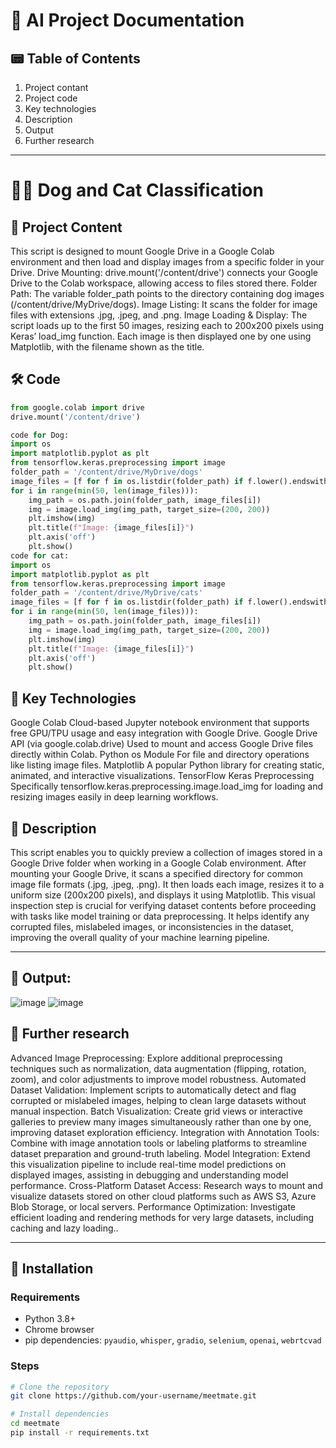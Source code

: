 # 📘 AI Project Documentation

## 📟 Table of Contents
1. Project contant
2. Project code
3. Key technologies
3. Description
4. Output 
5. Further research 
---

# 🐶🐱 Dog and Cat Classification

## 📌 Project Content
This script is designed to mount Google Drive in a Google Colab environment and then load and display images from a specific folder in your Drive.
Drive Mounting:
drive.mount('/content/drive') connects your Google Drive to the Colab workspace, allowing access to files stored there.
Folder Path:
The variable folder_path points to the directory containing dog images (/content/drive/MyDrive/dogs).
Image Listing:
It scans the folder for image files with extensions .jpg, .jpeg, and .png.
Image Loading & Display:
The script loads up to the first 50 images, resizing each to 200x200 pixels using Keras’ load_img function. Each image is then displayed one by one using Matplotlib, with the filename shown as the title.


## 🛠 Code
```python
from google.colab import drive
drive.mount('/content/drive')

code for Dog:
import os
import matplotlib.pyplot as plt
from tensorflow.keras.preprocessing import image
folder_path = '/content/drive/MyDrive/dogs'
image_files = [f for f in os.listdir(folder_path) if f.lower().endswith(('.jpg', '.jpeg', '.png'))]
for i in range(min(50, len(image_files))):
    img_path = os.path.join(folder_path, image_files[i])
    img = image.load_img(img_path, target_size=(200, 200))
    plt.imshow(img)
    plt.title(f"Image: {image_files[i]}")
    plt.axis('off')
    plt.show()
code for cat:
import os
import matplotlib.pyplot as plt
from tensorflow.keras.preprocessing import image
folder_path = '/content/drive/MyDrive/cats'
image_files = [f for f in os.listdir(folder_path) if f.lower().endswith(('.jpg', '.jpeg', '.png'))]
for i in range(min(50, len(image_files))):
    img_path = os.path.join(folder_path, image_files[i])
    img = image.load_img(img_path, target_size=(200, 200))
    plt.imshow(img)
    plt.title(f"Image: {image_files[i]}")
    plt.axis('off')
    plt.show()
```
## 🚀 Key Technologies

Google Colab
Cloud-based Jupyter notebook environment that supports free GPU/TPU usage and easy integration with Google Drive.
Google Drive API (via google.colab.drive)
Used to mount and access Google Drive files directly within Colab.
Python os Module
For file and directory operations like listing image files.
Matplotlib
A popular Python library for creating static, animated, and interactive visualizations.
TensorFlow Keras Preprocessing
Specifically tensorflow.keras.preprocessing.image.load_img for loading and resizing images easily in deep learning workflows.

## 📌 Description
This script enables you to quickly preview a collection of images stored in a Google Drive folder when working in a Google Colab environment. After mounting your Google Drive, it scans a specified directory for common image file formats (.jpg, .jpeg, .png). It then loads each image, resizes it to a uniform size (200x200 pixels), and displays it using Matplotlib.
This visual inspection step is crucial for verifying dataset contents before proceeding with tasks like model training or data preprocessing. It helps identify any corrupted files, mislabeled images, or inconsistencies in the dataset, improving the overall quality of your machine learning pipeline.

---

## 🌟 Output:
![image](https://github.com/user-attachments/assets/19436fa3-47f9-4cae-896e-3f83761b28f5)
![image](https://github.com/user-attachments/assets/599cf87f-368e-4b18-a4a2-ab6501383b07)


## 🚀 Further research
Advanced Image Preprocessing:
Explore additional preprocessing techniques such as normalization, data augmentation (flipping, rotation, zoom), and color adjustments to improve model robustness.
Automated Dataset Validation:
Implement scripts to automatically detect and flag corrupted or mislabeled images, helping to clean large datasets without manual inspection.
Batch Visualization:
Create grid views or interactive galleries to preview many images simultaneously rather than one by one, improving dataset exploration efficiency.
Integration with Annotation Tools:
Combine with image annotation tools or labeling platforms to streamline dataset preparation and ground-truth labeling.
Model Integration:
Extend this visualization pipeline to include real-time model predictions on displayed images, assisting in debugging and understanding model performance.
Cross-Platform Dataset Access:
Research ways to mount and visualize datasets stored on other cloud platforms such as AWS S3, Azure Blob Storage, or local servers.
Performance Optimization:
Investigate efficient loading and rendering methods for very large datasets, including caching and lazy loading..

---

## 💠 Installation
### Requirements
- Python 3.8+
- Chrome browser
- pip dependencies: `pyaudio`, `whisper`, `gradio`, `selenium`, `openai`, `webrtcvad`

### Steps
```bash
# Clone the repository
git clone https://github.com/your-username/meetmate.git

# Install dependencies
cd meetmate
pip install -r requirements.txt

